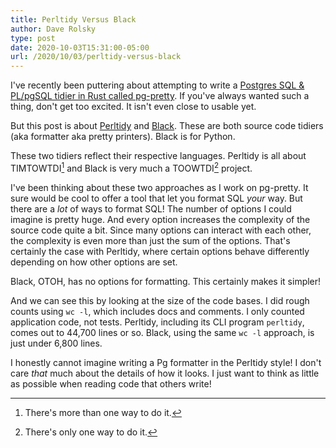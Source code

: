 ```yaml
---
title: Perltidy Versus Black
author: Dave Rolsky
type: post
date: 2020-10-03T15:31:00-05:00
url: /2020/10/03/perltidy-versus-black
---
```

I've recently been puttering about attempting to write a [Postgres SQL & PL/pgSQL tidier in Rust called pg-pretty](https://github.com/houseabsolute/pg-pretty). If you've always wanted such a thing, don't get too excited. It isn't even close to usable yet.

But this post is about [Perltidy](https://metacpan.org/pod/distribution/Perl-Tidy/bin/perltidy) and [Black](https://black.readthedocs.io/en/stable/). These are both source code tidiers (aka formatter aka pretty printers). Black is for Python.

These two tidiers reflect their respective languages. Perltidy is all about TIMTOWTDI[^1] and Black is very much a TOOWTDI[^2] project.

I've been thinking about these two approaches as I work on pg-pretty. It sure would be cool to offer a tool that let you format SQL _your_ way. But there are a _lot_ of ways to format SQL! The number of options I could imagine is pretty huge. And every option increases the complexity of the source code quite a bit. Since many options can interact with each other, the complexity is even more than just the sum of the options. That's certainly the case with Perltidy, where certain options behave differently depending on how other options are set.

Black, OTOH, has no options for formatting. This certainly makes it simpler!

And we can see this by looking at the size of the code bases. I did rough counts using `wc -l`, which includes docs and comments. I only counted application code, not tests. Perltidy, including its CLI program `perltidy`, comes out to 44,700 lines or so. Black, using the same `wc -l` approach, is just under 6,800 lines.

I honestly cannot imagine writing a Pg formatter in the Perltidy style! I don't care _that_ much about the details of how it looks. I just want to think as little as possible when reading code that others write!

[^1]: There's more than one way to do it.
[^2]: There's only one way to do it.
